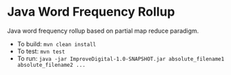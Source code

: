 # Java Word Frequency Rollup

Java word frequency rollup based on partial map reduce paradigm. 

- To build: `mvn clean install`
- To test: `mvn test`
- To run: `java -jar ImproveDigital-1.0-SNAPSHOT.jar absolute_filename1 absolute_filename2 ...`